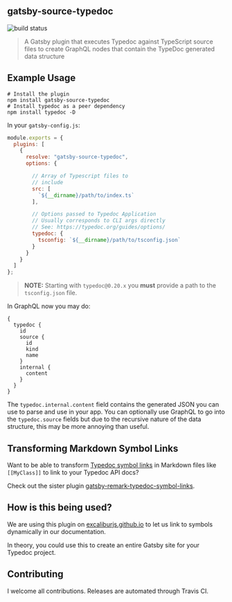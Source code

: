 ## gatsby-source-typedoc

![build status](https://travis-ci.com/kamranayub/gatsby-source-typedoc.svg?branch=master)

> A Gatsby plugin that executes Typedoc against TypeScript source files to create GraphQL nodes that contain the TypeDoc generated data structure

## Example Usage

    # Install the plugin
    npm install gatsby-source-typedoc
    # Install typedoc as a peer dependency
    npm install typedoc -D

In your `gatsby-config.js`:

```js
module.exports = {
  plugins: [
    {
      resolve: "gatsby-source-typedoc",
      options: {

        // Array of Typescript files to
        // include
        src: [
          `${__dirname}/path/to/index.ts`
        ],

        // Options passed to Typedoc Application
        // Usually corresponds to CLI args directly
        // See: https://typedoc.org/guides/options/
        typedoc: {
          tsconfig: `${__dirname}/path/to/tsconfig.json`
        }
      }
    }
  ]
};
```

> **NOTE:** Starting with `typedoc@0.20.x` you **must** provide a path to the `tsconfig.json` file.

In GraphQL now you may do:

```
{
  typedoc {
    id
    source {
      id
      kind
      name
    }
    internal {
      content
    }
  }
}
```

The `typedoc.internal.content` field contains the generated JSON you can use to parse and use in your app. You can optionally use GraphQL to go into the `typedoc.source` fields but due to the recursive nature of the data structure, this may be more annoying than useful.

## Transforming Markdown Symbol Links

Want to be able to transform [Typedoc symbol links](https://typedoc.org/guides/link-resolution/) in Markdown files like `[[MyClass]]` to link to your Typedoc API docs?

Check out the sister plugin [gatsby-remark-typedoc-symbol-links](https://github.com/kamranayub/gatsby-remark-typedoc-symbol-links).

## How is this being used?

We are using this plugin on [excaliburjs.github.io](https://github.com/excaliburjs/excaliburjs.github.io) to let us link to symbols dynamically in our documentation.

In theory, you could use this to create an entire Gatsby site for your Typedoc project.

## Contributing

I welcome all contributions. Releases are automated through Travis CI.
